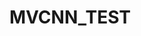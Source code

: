 # MVCNN_TEST

[//]: # (MVCNN models wearable sensor data by extracting multi-view features from different sensor dimensions &#40;e.g., acceleration, gyroscope&#41; and aggregating them via view pooling for accurate activity classification.)
